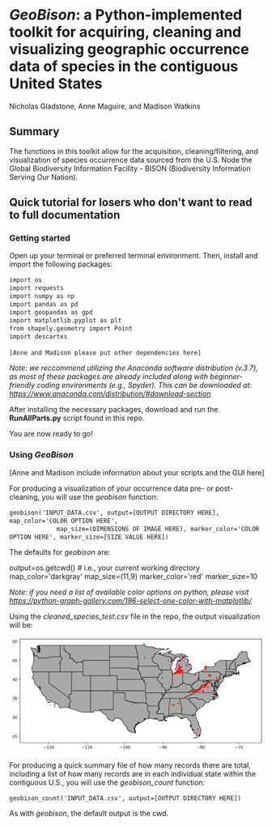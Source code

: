 # *GeoBison*: a Python-implemented toolkit for acquiring, cleaning and visualizing geographic occurrence data of species in the contiguous United States

Nicholas Gladstone, Anne Maguire, and Madison Watkins

## Summary

The functions in this toolkit allow for the acquisition, cleaning/filtering, and visualization of species occurrence data sourced from the U.S. Node the Global Biodiversity Information Facility - BISON (Biodiversity Information Serving Our Nation).

## Quick tutorial for losers who don't want to read to full documentation

### Getting started

Open up your terminal or preferred terminal environment. Then, install and import the following packages:

```
import os
import requests
import numpy as np
import pandas as pd
import geopandas as gpd
import matplotlib.pyplot as plt
from shapely.geometry import Point
import descartes

[Anne and Madison please put other dependencies here]

```
*Note: we reccommend utilizing the Anaconda software distribution (v.3.7), as most of these packages are already included along with beginner-friendly coding environments (e.g., Spyder). This can be downloaded at: https://www.anaconda.com/distribution/#download-section*


After installing the necessary packages, download and run the **RunAllParts.py** script found in this repo.

You are now ready to go!

### Using *GeoBison*

[Anne and Madison include information about your scripts and the GUI here]




For producing a visualization of your occurrence data pre- or post- cleaning, you will use the *geobison* function:

```
geobison('INPUT_DATA.csv', output=[OUTPUT DIRECTORY HERE], map_color='COLOR OPTION HERE',
             map_size=(DIMENSIONS OF IMAGE HERE), marker_color='COLOR OPTION HERE', marker_size=[SIZE VALUE HERE])
```

The defaults for *geobison* are:

output=os.getcwd()  # i.e., your current working directory
map_color='darkgray'
map_size=(11,9)
marker_color='red'
marker_size=10

*Note: if you need a list of available color options on python, please visit https://python-graph-gallery.com/196-select-one-color-with-matplotlib/*

Using the *cleaned_species_test.csv* file in the repo, the output visualization will be:

![](example_map.png)

For producing a quick summary file of how many records there are total, including a list of how many records are in each individual state within the contiguous U.S., you will use the *geobison_count* function:

```
geobison_count('INPUT_DATA.csv', output=[OUTPUT DIRECTORY HERE])
```

As with *geobison*, the default output is the cwd.




